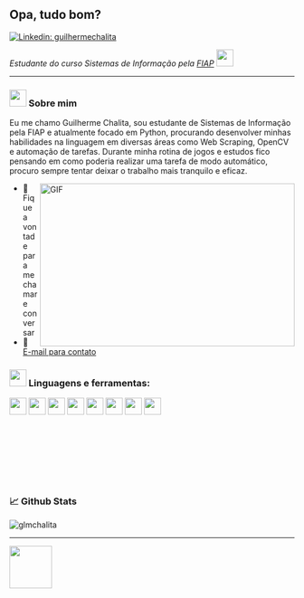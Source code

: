 <h2>Opa, tudo bom?</h2>

[![Linkedin: guilhermechalita](https://img.shields.io/badge/-guilhermechalita-blue?style=flat-square&logo=Linkedin&logoColor=white&link=https://www.linkedin.com/in/guilhermechalita/)](https://www.linkedin.com/in/guilhermechalita/)

<p><em>Estudante do curso Sistemas de Informação pela <a href="https://www.fiap.com.br/">FIAP</a> <img src="https://c.tenor.com/wdWF2o1XL-0AAAAi/noted-safehouse.gif" width=30></em></p>

---

### <img src="https://c.tenor.com/rPjR1FPTgIQAAAAi/pepe-pjs-pepe-dance.gif" width="30"> Sobre mim

Eu me chamo Guilherme Chalita, sou estudante de Sistemas de Informação pela FIAP e atualmente focado em Python, procurando desenvolver minhas habilidades na linguagem em diversas áreas como Web Scraping, OpenCV e automação de tarefas. Durante minha rotina de jogos e estudos fico pensando em como poderia realizar uma tarefa de modo automático, procuro sempre tentar deixar o trabalho mais tranquilo e eficaz.

<img align="right" alt="GIF" src="https://drpoesiahome.files.wordpress.com/2020/11/gifffff.gif" width="450" height="288" />
   
- 💬 Fique a vontade para me chamar e conversar
- 📩 [E-mail para contato](mailto:guilhermehchalita@gmail.com)

### <img src="https://c.tenor.com/itjFesV8_RUAAAAi/soulja-boy-pepe.gif" width="30"> Linguagens e ferramentas:
   
<code><img height="30" src="https://raw.githubusercontent.com/yurijserrano/Github-Profile-Readme-Logos/f994c418a134b58c4aec11152f6a4a33fa89da26/programming%20languages/python.svg"></code>
<code><img height="30" src="https://raw.githubusercontent.com/yurijserrano/Github-Profile-Readme-Logos/f994c418a134b58c4aec11152f6a4a33fa89da26/programming%20languages/javascript.svg"></code>
<code><img height="30" src="https://raw.githubusercontent.com/yurijserrano/Github-Profile-Readme-Logos/f994c418a134b58c4aec11152f6a4a33fa89da26/databases/mysql.svg"></code>
<code><img height="30" src="https://raw.githubusercontent.com/yurijserrano/Github-Profile-Readme-Logos/f994c418a134b58c4aec11152f6a4a33fa89da26/databases/mongodb.svg"></code>
<code><img height="30" src="https://raw.githubusercontent.com/yurijserrano/Github-Profile-Readme-Logos/f994c418a134b58c4aec11152f6a4a33fa89da26/others/git.svg"></code>
<code><img height="30" src="https://raw.githubusercontent.com/yurijserrano/Github-Profile-Readme-Logos/f994c418a134b58c4aec11152f6a4a33fa89da26/text%20editors/vscode.svg"></code>
<code><img height="30" src="https://raw.githubusercontent.com/yurijserrano/Github-Profile-Readme-Logos/f994c418a134b58c4aec11152f6a4a33fa89da26/ides/pycharm.svg"></code>
<code><img height="30" src="https://raw.githubusercontent.com/yurijserrano/Github-Profile-Readme-Logos/f994c418a134b58c4aec11152f6a4a33fa89da26/cloud/heroku.svg"></code>

<br/><br/><br/><br/><br/><br/>

### 📈 Github Stats
<p align="left"> <img src="https://github-readme-stats.vercel.app/api?username=glmchalita&show_icons=true&theme=gotham" alt="glmchalita" />
   
---
<p><img src="https://c.tenor.com/EdsxVExcR6oAAAAi/pepe-leaving-leaving-pepe.gif" width="75"></p>

